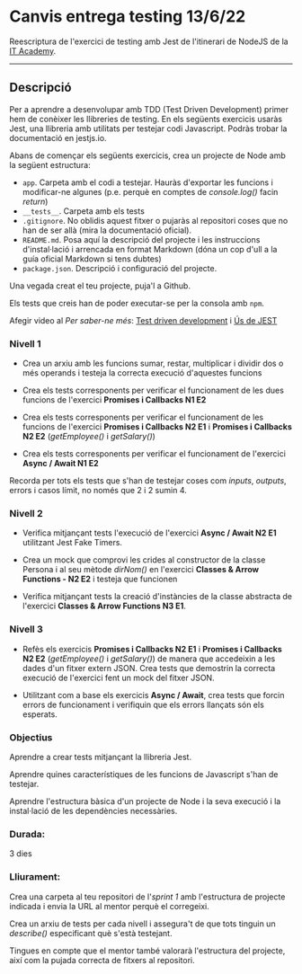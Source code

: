 # Canvis entrega testing 13/6/22

Reescriptura de l'exercici de testing amb Jest de l'itinerari de NodeJS de la [IT Academy](https://www.barcelonactiva.cat/es/itacademy).

___________________________

## Descripció
Per a aprendre a desenvolupar amb TDD (Test Driven Development) primer hem de conèixer les llibreries de testing. En els següents exercicis usaràs Jest, una llibreria amb utilitats per testejar codi Javascript. Podràs trobar la documentació en jestjs.io.

Abans de començar els següents exercicis, crea un projecte de Node amb la següent estructura:

- `app`. Carpeta amb el codi a testejar. Hauràs d'exportar les funcions i modificar-ne algunes (p.e. perquè en comptes de _console.log()_ facin _return_)
- `__tests__`. Carpeta amb els tests
- `.gitignore`. No oblidis aquest fitxer o pujaràs al repositori coses que no han de ser allà (mira la documentació oficial).
- `README.md`. Posa aquí la descripció del projecte i les instruccions d'instal·lació i arrencada en format Markdown (dóna un cop d'ull a la guía oficial Markdown si tens dubtes)
- `package.json`. Descripció i configuració del projecte.

Una vegada creat el teu projecte, puja'l a Github.

Els tests que creis han de poder executar-se per la consola amb `npm`.

Afegir video al *Per saber-ne més*: [Test driven development](https://www.youtube.com/watch?v=89Pl2Uok8xc&ab_channel=SamMeech-Ward) i [Ús de JEST](https://www.youtube.com/watch?v=hz0_q1MJa2k&ab_channel=SamMeech-Ward)


### Nivell 1

- Crea un arxiu amb les funcions sumar, restar, multiplicar i dividir dos o més operands i testeja la correcta execució d'aquestes funcions 

- Crea els tests corresponents per verificar el funcionament de les dues funcions de l'exercici **Promises i Callbacks N1 E2**

- Crea els tests corresponents per verificar el funcionament de les funcions de l'exercici **Promises i Callbacks N2 E1** i **Promises i Callbacks N2 E2** (_getEmployee()_ i _getSalary()_)

- Crea els tests corresponents per verificar el funcionament de l'exercici **Async / Await N1 E2**

Recorda per tots els tests que s'han de testejar coses com _inputs_, _outputs_, errors i casos límit, no només que 2 i 2 sumin 4.


### Nivell 2

- Verifica mitjançant tests l'execució de l'exercici **Async / Await N2 E1** utilitzant Jest Fake Timers.

- Crea un mock que comprovi les crides al constructor de la classe Persona i al seu mètode _dirNom()_ en l'exercici **Classes & Arrow Functions - N2 E2** i testeja que funcionen

- Verifica mitjançant tests la creació d'instàncies de la classe abstracta de l'exercici **Classes & Arrow Functions N3 E1**.


### Nivell 3

- Refès els exercicis **Promises i Callbacks N2 E1** i **Promises i Callbacks N2 E2** (_getEmployee()_ i _getSalary()_) de manera que accedeixin a les dades d'un fitxer extern JSON. Crea tests que demostrin la correcta execució de l'exercici fent un mock del fitxer JSON.

- Utilitzant com a base els exercicis **Async / Await**, crea tests que forcin errors de funcionament i verifiquin que els errors llançats són els esperats.


### Objectius
Aprendre a crear tests mitjançant la llibreria Jest.

Aprendre quines característiques de les funcions de Javascript s'han de testejar.

Aprendre l'estructura bàsica d'un projecte de Node i la seva execució i la instal·lació de les dependències necessàries.


### Durada: 
3 dies


### Lliurament:
Crea una carpeta al teu repositori de l'_sprint 1_ amb l'estructura de projecte indicada i envia la URL al mentor perquè el corregeixi. 

Crea un arxiu de tests per cada nivell i assegura't de que tots tinguin un _describe()_ especificant què s'està testejant. 

Tingues en compte que el mentor també valorarà l'estructura del projecte, així com la pujada correcta de fitxers al repositori.